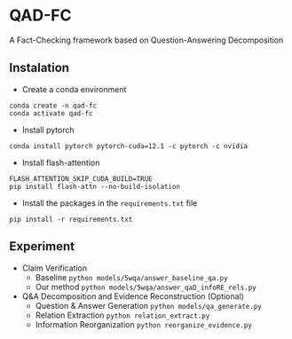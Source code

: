 # QAD-FC
A Fact-Checking framework based on Question-Answering Decomposition

## Instalation
- Create a conda environment 
```
conda create -n qad-fc
conda activate qad-fc
```
- Install pytorch
```
conda install pytorch pytorch-cuda=12.1 -c pytorch -c nvidia
```
- Install flash-attention
```
FLASH_ATTENTION_SKIP_CUDA_BUILD=TRUE
pip install flash-attn --no-build-isolation
```
- Install the packages in the `requirements.txt` file
```
pip install -r requirements.txt
```
## Experiment
- Claim Verification 
    - Baseline `python models/5wqa/answer_baseline_qa.py`
    - Our method `python models/5wqa/answer_qaD_infoRE_rels.py`
- Q&A Decomposition and Evidence Reconstruction (Optional)
    - Question & Answer Generation `python models/qa_generate.py`
    - Relation Extraction `python relation_extract.py`
    - Information Reorganization `python reorganize_evidence.py`